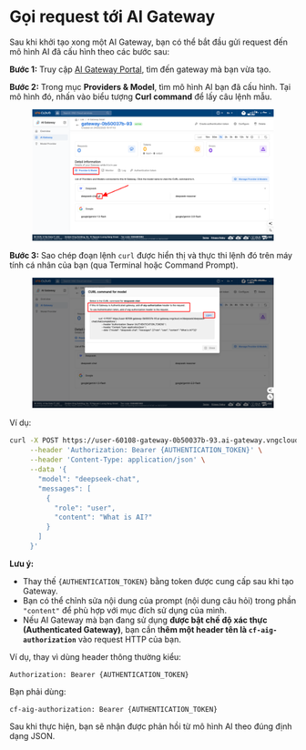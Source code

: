 # Gọi request tới AI Gateway

Sau khi khởi tạo xong một AI Gateway, bạn có thể bắt đầu gửi request đến mô hình AI đã cấu hình theo các bước sau:

**Bước 1:** Truy cập [AI Gateway Portal](http://aigateway.console.vngcloud.vn/), tìm đến gateway mà bạn vừa tạo.

**Bước 2:** Trong mục **Providers & Model**, tìm mô hình AI bạn đã cấu hình. Tại mô hình đó, nhấn vào biểu tượng **Curl command** để lấy câu lệnh mẫu.

<figure><img src="../../../.gitbook/assets/image (4) (1) (1) (1) (1).png" alt=""><figcaption></figcaption></figure>

**Bước 3:** Sao chép đoạn lệnh `curl` được hiển thị và thực thi lệnh đó trên máy tính cá nhân của bạn (qua Terminal hoặc Command Prompt).

<figure><img src="../../../.gitbook/assets/image (5) (1) (1) (1) (1).png" alt=""><figcaption></figcaption></figure>

Ví dụ:

```bash
curl -X POST https://user-60108-gateway-0b50037b-93.ai-gateway.vngcloud.vn/deepseek/deepseek-chat/chat/completions \
     --header 'Authorization: Bearer {AUTHENTICATION_TOKEN}' \
     --header 'Content-Type: application/json' \
     --data '{
       "model": "deepseek-chat",
       "messages": [
         {
           "role": "user",
           "content": "What is AI?"
         }
       ]
     }'
```

**Lưu ý:**

* Thay thế `{AUTHENTICATION_TOKEN}` bằng token được cung cấp sau khi tạo Gateway.
* Bạn có thể chỉnh sửa nội dung của prompt (nội dung câu hỏi) trong phần `"content"` để phù hợp với mục đích sử dụng của mình.
* Nếu AI Gateway mà bạn đang sử dụng **được bật chế độ xác thực (Authenticated Gateway)**, bạn cần t**hêm một header tên là `cf-aig-authorization`** vào request HTTP của bạn.&#x20;

Ví dụ, thay vì dùng header thông thường kiểu:

```http
Authorization: Bearer {AUTHENTICATION_TOKEN}
```

Bạn phải dùng:

```http
cf-aig-authorization: Bearer {AUTHENTICATION_TOKEN}
```

Sau khi thực hiện, bạn sẽ nhận được phản hồi từ mô hình AI theo đúng định dạng JSON.
